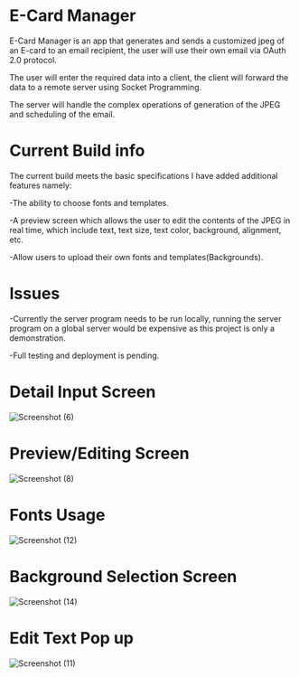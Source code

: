 # E-Card Manager
E-Card Manager is an app that generates and sends a customized jpeg of an E-card to an email recipient, the user will use their own email via OAuth 2.0 protocol.

The user will enter the required data into a client, the client will forward the data to a remote server using Socket Programming.

The server will handle the complex operations of generation of the JPEG and scheduling of the email.

# Current Build info

The current build meets the basic specifications I have added additional features namely:

-The ability to choose fonts and templates.

-A preview screen which allows the user to edit the contents of the JPEG in real time, which include text, text size, text color, background, alignment, etc.

-Allow users to upload their own fonts and templates(Backgrounds).

# Issues
-Currently the server program needs to be run locally, running the server program on a global server would be expensive as this project is only a demonstration.

-Full testing and deployment is pending.


# Detail Input Screen

![Screenshot (6)](https://user-images.githubusercontent.com/102440117/235298572-624e25b2-a664-415a-a7c2-2ff6a12e3771.png)

# Preview/Editing Screen

![Screenshot (8)](https://user-images.githubusercontent.com/102440117/235298610-c2649e06-038d-4905-be23-15dcb56a743a.png)

# Fonts Usage

![Screenshot (12)](https://user-images.githubusercontent.com/102440117/235298614-a3ecbda3-486c-4c1f-89b7-903037bebcbc.png)

# Background Selection Screen

![Screenshot (14)](https://user-images.githubusercontent.com/102440117/235298625-5bcd9627-7ed9-425a-bf11-4c70b16b3451.png)

# Edit Text Pop up

![Screenshot (11)](https://user-images.githubusercontent.com/102440117/235298725-e701e9c6-71fe-4f10-8703-3c7e56211216.png)

